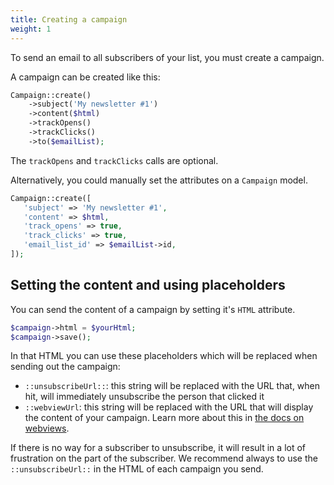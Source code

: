 ```yaml
---
title: Creating a campaign
weight: 1
---
```


To send an email to all subscribers of your list, you must create a campaign.

A campaign can be created like this:

```php
Campaign::create()
    ->subject('My newsletter #1') 
    ->content($html)
    ->trackOpens()
    ->trackClicks()
    ->to($emailList);
```

The `trackOpens` and `trackClicks` calls are optional.

Alternatively, you could manually set the attributes on a `Campaign` model.

```php
Campaign::create([
   'subject' => 'My newsletter #1',
   'content' => $html,
   'track_opens' => true,
   'track_clicks' => true,
   'email_list_id' => $emailList->id,
]);
```

## Setting the content and using placeholders

You can send the content of a campaign by setting it's `HTML` attribute.

```php
$campaign->html = $yourHtml;
$campaign->save();
```

In that HTML you can use these placeholders which will be replaced when sending out the campaign:

- `::unsubscribeUrl::`: this string will be replaced with the URL that, when hit, will immediately unsubscribe the person that clicked it
- `::webviewUrl`: this string will be replaced with the URL that will display the content of your campaign. Learn more about this in [the docs on webviews](https://docs.spatie.be/laravel-email-campaigns/v1/avanced-usage/displaying-webviews/).

If there is no way for a subscriber to unsubscribe, it will result in a lot of frustration on the part of the subscriber. We recommend always to use the `::unsubscribeUrl::` in the HTML of each campaign you send.
